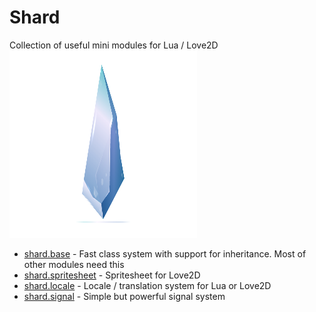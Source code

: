 # Shard
Collection of useful mini modules for Lua / Love2D
![shard](shard.png)
 * [shard.base](readme/base.md) - Fast class system with support for inheritance. Most of other modules need this
 * [shard.spritesheet](readme/spritesheet.md) - Spritesheet for Love2D
 * [shard.locale](readme/locale.md) - Locale / translation system for Lua or Love2D
 * [shard.signal](readme/signal.md) - Simple but powerful signal system